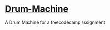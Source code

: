 # [Drum-Machine](https://xahooligan.github.io/Drum-Machine/)
A Drum Machine for a freecodecamp assignment
